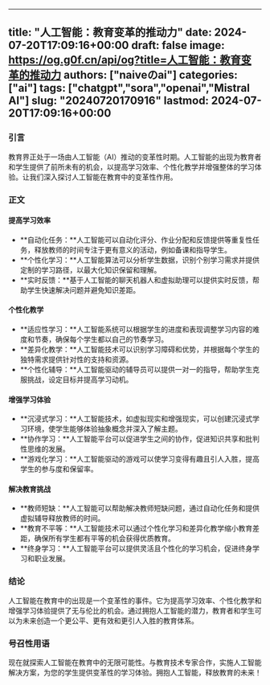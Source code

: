 
---
title: "人工智能：教育变革的推动力"
date: 2024-07-20T17:09:16+00:00
draft: false
image: https://og.g0f.cn/api/og?title=人工智能：教育变革的推动力
authors: ["naiveのai"]
categories: ["ai"]
tags: ["chatgpt","sora","openai","Mistral AI"]
slug: "20240720170916"
lastmod: 2024-07-20T17:09:16+00:00
---
### 引言

教育界正处于一场由人工智能（AI）推动的变革性时期。人工智能的出现为教育者和学生提供了前所未有的机会，以提高学习效率、个性化教学并增强整体的学习体验。让我们深入探讨人工智能在教育中的变革性作用。

### 正文

#### 提高学习效率

* **自动化任务：**人工智能可以自动化评分、作业分配和反馈提供等重复性任务，释放教师的时间专注于更有意义的活动，例如备课和指导学生。
* **个性化学习：**人工智能算法可以分析学生数据，识别个别学习需求并提供定制的学习路径，以最大化知识保留和理解。
* **实时反馈：**基于人工智能的聊天机器人和虚拟助理可以提供实时反馈，帮助学生快速解决问题并避免知识差距。

#### 个性化教学

* **适应性学习：**人工智能系统可以根据学生的进度和表现调整学习内容的难度和节奏，确保每个学生都以自己的节奏学习。
* **差异化教学：**人工智能技术可以识别学习障碍和优势，并根据每个学生的独特需求提供针对性的支持和资源。
* **个性化辅导：**人工智能驱动的辅导员可以提供一对一的指导，帮助学生克服挑战，设定目标并提高学习动机。

#### 增强学习体验

* **沉浸式学习：**人工智能技术，如虚拟现实和增强现实，可以创建沉浸式学习环境，使学生能够体验抽象概念并深入了解主题。
* **协作学习：**人工智能平台可以促进学生之间的协作，促进知识共享和批判性思维的发展。
* **游戏化学习：**人工智能驱动的游戏可以使学习变得有趣且引人入胜，提高学生的参与度和保留率。

#### 解决教育挑战

* **教师短缺：**人工智能可以帮助解决教师短缺问题，通过自动化任务和提供虚拟辅导释放教师的时间。
* **教育不平等：**人工智能技术可以通过个性化学习和差异化教学缩小教育差距，确保所有学生都有平等的机会获得优质教育。
* **终身学习：**人工智能平台可以提供灵活且个性化的学习机会，促进终身学习和职业发展。

### 结论

人工智能在教育中的出现是一个变革性的事件。它为提高学习效率、个性化教学和增强学习体验提供了无与伦比的机会。通过拥抱人工智能的潜力，教育者和学生可以为未来创造一个更公平、更有效和更引人入胜的教育体系。

### 号召性用语

现在就探索人工智能在教育中的无限可能性。与教育技术专家合作，实施人工智能解决方案，为您的学生提供变革性的学习体验。拥抱人工智能，释放教育的未来！